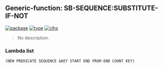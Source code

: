 ## Generic-function: SB-SEQUENCE:SUBSTITUTE-IF-NOT
[![package](https://img.shields.io/badge/Package-SB--SEQUENCE-5f9ea0.svg?style=social&colorA=999999)](../) [![type](https://img.shields.io/badge/Type-Generic--Function-5f9ea0.svg?style=social&colorA=999999)](../#generic-function) [![clhs](https://img.shields.io/badge/CLHS-SUBSTITUTE--IF--NOT-5f9ea0.svg?style=social&colorA=999999)](http://www.lispworks.com/documentation/HyperSpec/Body/f_sbs_s.htm) 

> No description.

### Lambda list
```
(NEW PREDICATE SEQUENCE &KEY START END FROM-END COUNT KEY)
```
